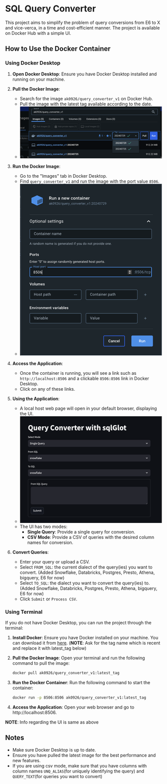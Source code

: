 # SQL Query Converter

This project aims to simplify the problem of query conversions from E6 to X and vice-verca, in a time and cost-efficient manner. The project is available on Docker Hub with a simple UI.

## How to Use the Docker Container

### Using Docker Desktop

1. **Open Docker Desktop**: Ensure you have Docker Desktop installed and running on your machine.

2. **Pull the Docker Image**: 
   - Search for the image `ak0926/query_converter_v1` on Docker Hub.
   - Pull the image with the latest tag available according to the date.
   - ![Search for the image and Select Tag](image_and_tag.png)

3. **Run the Docker Image**:
   - Go to the "Images" tab in Docker Desktop.
   - Find `query_converter_v1` and run the image with the port value `8506`.
   - ![Set Port Value](port_seting.png)

4. **Access the Application**:
   - Once the container is running, you will see a link such as `http://localhost:8506` and a clickable `8506:8506` link in Docker Desktop.
   - Click on any of these links.

5. **Using the Application**:
   - A local host web page will open in your default browser, displaying the UI.
   - ![UI Screenshot](UI_for_converter.png)
   - The UI has two modes:
     - **Single Query**: Provide a single query for conversion.
     - **CSV Mode**: Provide a CSV of queries with the desired column names for conversion.

6. **Convert Queries**:
   - Enter your query or upload a CSV.
   - Select `FROM_SQL`: the current dialect of the query(ies) you want to convert. (Added Snowflake, Databricks, Postgres, Presto, Athena, bigquery, E6 for now)
   - Select `TO_SQL`: the dialect you want to convert the query(ies) to. (Added Snowflake, Databricks, Postgres, Presto, Athena, bigquery, E6 for now)
   - Click `Submit` or `Process CSV`.

### Using Terminal

If you do not have Docker Desktop, you can run the project through the terminal:

1. **Install Docker**: Ensure you have Docker installed on your machine. You can download it from [here](https://docs.docker.com/get-docker/).
   (**NOTE**: Ask for the tag name which is recent and replace it with latest_tag below)

2. **Pull the Docker Image**: Open your terminal and run the following command to pull the image:
   ```sh
   docker pull ak0926/query_converter_v1:latest_tag
   
3. **Run the Docker Container**: Run the following command to start the container:
   ```sh
   docker run -p 8506:8506 ak0926/query_converter_v1:latest_tag
4. **Access the Application**:
    Open your web browser and go to http://localhost:8506.
   
**NOTE**: Info regarding the UI is same as above

## Notes

- Make sure Docker Desktop is up to date.
- Ensure you have pulled the latest image for the best performance and new features.
- If you are using csv mode, make sure that you have columns with column names `UNQ_ALIAS`(for uniquely identifying the query) and `QUERY_TEXT`(for queries you want to convert) 



